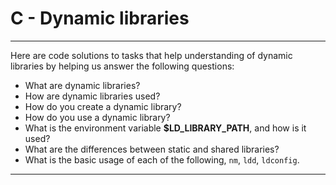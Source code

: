 # C - Dynamic libraries
***
Here are code solutions to tasks that help understanding of dynamic libraries by helping us answer the following questions:
* What are dynamic libraries?
* How are dynamic libraries used?
* How do you create a dynamic library?
* How do you use a dynamic library?
* What is the environment variable **$LD_LIBRARY_PATH**, and how is it used?
* What are the differences between static and shared libraries?
* What is the basic usage of each of the following, `nm`, `ldd`, `ldconfig`.
***
